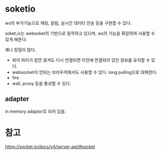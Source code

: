 # soketio

ws의 부가기능으로 채팅, 알림, 실시간 데이터 전송 등을 구현할 수 있다.

soket,io는 websoket의 기반으로 동작하고 있으며, ws의 기능을 확장하여 사용할 수 있게 해준다.

꽤나 장점이 많다.

- 와이 파이가 잠깐 끊겨도 다시 연결되면 이전에 연결되어 있던 정보를 유지할 수 있다.
- websocket이 안되는 브라우저에서도 사용할 수 있다. long pulling으로 대체한다.
- fire
- wall, proxy 등을 통과할 수 있다.

## adapter

in memory adaptor로 되어 있음.

# 참고

https://socket.io/docs/v4/server-api/#socket
